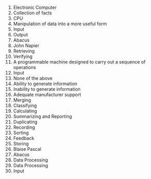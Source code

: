 1. Electronic Computer
2. Collection of facts
3. CPU
4. Manipulation of data into a more useful form
5. Input
6. Output
7. Abacus
8. John Napier
9. Retrieving
10. Verifying
11. A programmable machine designed to carry out a sequence of operations
12. Input
13. None of the above
14. Ability to generate information
15. Inability to generate information
16. Adequate manufacturer support
17. Merging
18. Classifying
19. Calculating
20. Summarizing and Reporting
21. Duplicating
22. Recording
23. Sorting
24. Feedback
25. Storing
26. Blaise Pascal
27. Abacus
28. Data Processing
29. Data Processing
30. Input